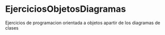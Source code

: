 # EjerciciosObjetosDiagramas
Ejercicios de programacion orientada a objetos apartir de los diagramas de clases
